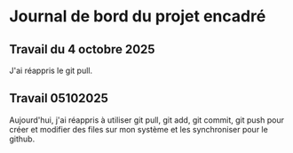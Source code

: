 # Journal de bord du projet encadré
## Travail du 4 octobre 2025
J'ai réappris le git pull.
## Travail 05102025
Aujourd'hui, j'ai réappris à utiliser git pull, git add, git commit, git push pour créer et modifier des files sur mon système et les synchroniser pour le github.
